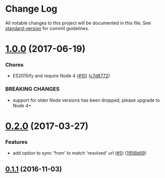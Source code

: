 # Change Log

All notable changes to this project will be documented in this file. See [standard-version](https://github.com/conventional-changelog/standard-version) for commit guidelines.

<a name="1.0.0"></a>
# [1.0.0](https://github.com/nexdrew/rewrite-shrinkwrap-urls/compare/v0.2.0...v1.0.0) (2017-06-19)


### Chores

* ES2015ify and require Node 4 ([#10](https://github.com/nexdrew/rewrite-shrinkwrap-urls/issues/10)) ([c7d8772](https://github.com/nexdrew/rewrite-shrinkwrap-urls/commit/c7d8772))


### BREAKING CHANGES

* support for older Node versions has been dropped, please upgrade to Node 4+



<a name="0.2.0"></a>
# [0.2.0](https://github.com/nexdrew/rewrite-shrinkwrap-urls/compare/v0.1.1...v0.2.0) (2017-03-27)


### Features

* add option to sync 'from' to match 'resolved' url ([#5](https://github.com/nexdrew/rewrite-shrinkwrap-urls/issues/5)) ([1956b69](https://github.com/nexdrew/rewrite-shrinkwrap-urls/commit/1956b69))



<a name="0.1.1"></a>
## [0.1.1](https://github.com/nexdrew/rewrite-shrinkwrap-urls/compare/v0.1.0...v0.1.1) (2016-11-03)
